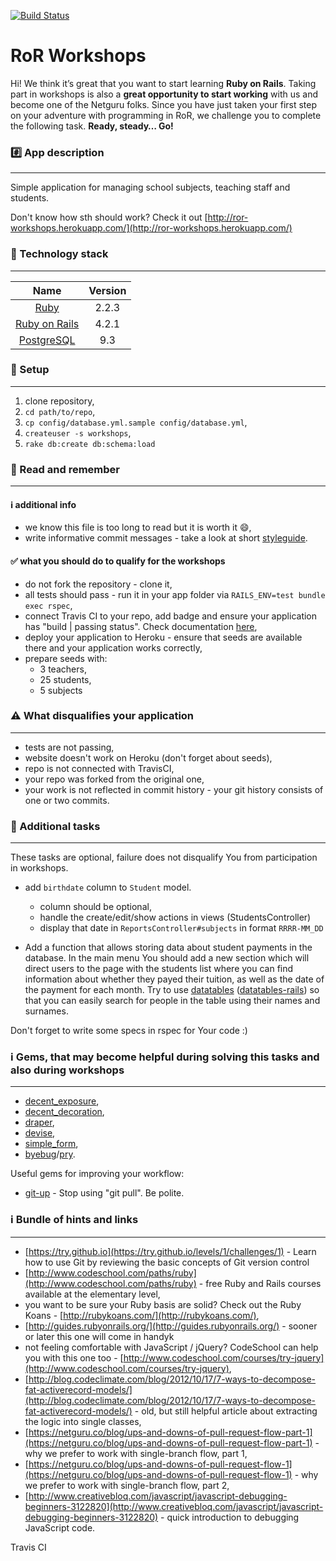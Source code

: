 [![Build Status](https://travis-ci.org/hubertjakubiak/workshops.svg?branch=master)](https://travis-ci.org/hubertjakubiak/workshops)

RoR Workshops
================

Hi! We think it’s great that you want to start learning **Ruby on Rails**. Taking part in workshops is also a **great opportunity to start working** with us and become one of the Netguru folks. Since you have just taken your first step on your adventure with programming in RoR, we challenge you to complete the following task. **Ready, steady… Go!**

### :hash: App description
-------------
Simple application for managing school subjects, teaching staff and students.

Don't know how sth should work?
Check it out [http://ror-workshops.herokuapp.com/](http://ror-workshops.herokuapp.com/)

### :closed_lock_with_key: Technology stack
-------------

| Name |  Version |
| :--: | :---: |
| [Ruby](https://www.ruby-lang.org) | 2.2.3 |
| [Ruby on Rails](http://www.rubyonrails.org/) | 4.2.1 |
| [PostgreSQL](http://www.postgresql.org/) | 9.3 |

### :book: Setup
-------------
1. clone repository,
2. `cd path/to/repo`,
3. `cp config/database.yml.sample config/database.yml`,
4. `createuser -s workshops`,
5. `rake db:create db:schema:load`

### :book: Read and remember
-------------

#### :information_source: additional info

* we know this file is too long to read but it is worth it :smile:,
* write informative commit messages - take a look at short [styleguide](http://chris.beams.io/posts/git-commit/).

#### :white_check_mark: what you should do to qualify for the workshops

* do not fork the repository - clone it,
* all tests should pass - run it in your app folder via `RAILS_ENV=test bundle exec rspec`,
* connect Travis CI to your repo, add badge and ensure your application has "build | passing status". Check documentation [here](http://docs.travis-ci.com/user/status-images/),
* deploy your application to Heroku - ensure that seeds are available there and your application works correctly,
* prepare seeds with:
  * 3 teachers,
  * 25 students,
  * 5 subjects


### :warning: What disqualifies your application
-------------

* tests are not passing,
* website doesn't work on Heroku (don't forget about seeds),
* repo is not connected with TravisCI,
* your repo was forked from the original one,
* your work is not reflected in commit history - your git history consists of one or two commits.

### :cake: Additional tasks
-------------
These tasks are optional, failure does not disqualify You from participation in workshops.


* add `birthdate` column to `Student` model.
  * column should be optional,
  * handle the create/edit/show actions in views (StudentsController)
  * display that date in `ReportsController#subjects` in format `RRRR-MM_DD`

* Add a function that allows storing data about student payments in the database. In the main menu You should add a new section which will direct users to the page with the students list where you can find information about whether they payed their tuition, as well as the date of the payment for each month. Try to use [datatables](https://www.datatables.net/) ([datatables-rails](https://github.com/rweng/jquery-datatables-rails)) so that you can easily search for people in the table using their names and surnames.

Don't forget to write some specs in rspec for Your code :)

### :information_source: Gems, that may become helpful during solving this tasks and also during workshops
-------------

* [decent_exposure](https://github.com/hashrocket/decent_exposure),
* [decent_decoration](https://github.com/netguru/decent_decoration),
* [draper](https://github.com/drapergem/draper),
* [devise](https://github.com/plataformatec/devise),
* [simple_form](https://github.com/plataformatec/simple_form),
* [byebug](https://github.com/deivid-rodriguez/byebug)/[pry](https://github.com/pry/pry).

Useful gems for improving your workflow:
* [git-up](https://github.com/aanand/git-up) - Stop using "git pull". Be polite.

### :information_source: Bundle of hints and links
-------------

* [https://try.github.io](https://try.github.io/levels/1/challenges/1) - Learn how to use Git by reviewing the basic concepts of Git version control
* [http://www.codeschool.com/paths/ruby](http://www.codeschool.com/paths/ruby) - free Ruby and Rails courses available at the elementary level,
* you want to be sure your Ruby basis are solid? Check out the Ruby Koans - [http://rubykoans.com/](http://rubykoans.com/),
* [http://guides.rubyonrails.org/](http://guides.rubyonrails.org/) - sooner or later this one will come in handyk
* not feeling comfortable with JavaScript / jQuery? CodeSchool can help you with this one too - [http://www.codeschool.com/courses/try-jquery](http://www.codeschool.com/courses/try-jquery),
* [http://blog.codeclimate.com/blog/2012/10/17/7-ways-to-decompose-fat-activerecord-models/](http://blog.codeclimate.com/blog/2012/10/17/7-ways-to-decompose-fat-activerecord-models/) - old, but still helpful article about extracting the logic into single classes,
* [https://netguru.co/blog/ups-and-downs-of-pull-request-flow-part-1](https://netguru.co/blog/ups-and-downs-of-pull-request-flow-part-1) - why we prefer to work with single-branch flow, part 1,
* [https://netguru.co/blog/ups-and-downs-of-pull-request-flow-1](https://netguru.co/blog/ups-and-downs-of-pull-request-flow-1) - why we prefer to work with single-branch flow, part 2,
* [http://www.creativebloq.com/javascript/javascript-debugging-beginners-3122820](http://www.creativebloq.com/javascript/javascript-debugging-beginners-3122820) - quick introduction to debugging JavaScript code.

Travis CI

